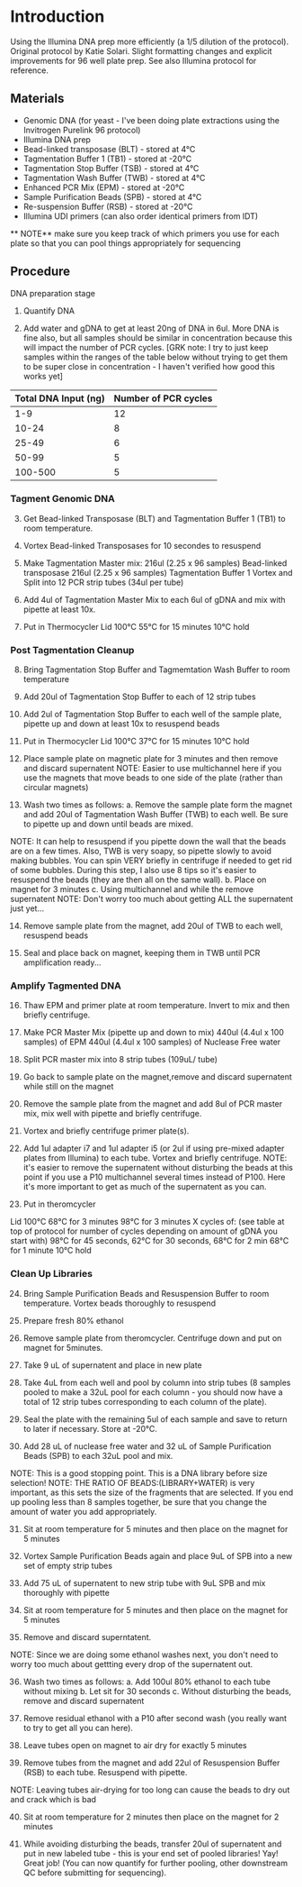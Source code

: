 # Introduction #

Using the Illumina DNA prep more efficiently (a 1/5 dilution of the protocol). 
Original protocol by Katie Solari. 
Slight formatting changes and explicit improvements for 96 well plate prep. See also Illumina protocol for reference. 

## Materials ##
 
- Genomic DNA (for yeast - I've been doing plate extractions using the Invitrogen Purelink 96 protocol)
- Illumina DNA prep
- Bead-linked transposase (BLT) - stored at 4°C 
- Tagmentation Buffer 1 (TB1) - stored at -20°C 
- Tagmentation Stop Buffer (TSB) - stored at 4°C 
- Tagmentation Wash Buffer (TWB) - stored at 4°C 
- Enhanced PCR Mix (EPM) - stored at -20°C 
- Sample Purification Beads (SPB) - stored at 4°C 
- Re-suspension Buffer (RSB) - stored at -20°C
- Illumina UDI primers (can also order identical primers from IDT)

** NOTE** make sure you keep track of which primers you use for each plate so that you can pool things appropriately for sequencing

## Procedure ##
DNA preparation stage 

1. Quantify DNA

2. Add water and gDNA to get at least 20ng of DNA in 6ul. More DNA is fine also, but all samples should be similar in concentration because this will impact the number of PCR cycles. [GRK note: I try to just keep samples within the ranges of the table below without trying to get them to be super close in concentration - I haven't verified how good this works yet]

| Total DNA Input (ng) | Number of PCR cycles | 
| ------- | --- | 
| 1-9 | 12| 
| 10-24 | 8| 
| 25-49 | 6| 
| 50-99 | 5| 
| 100-500 | 5| 

### Tagment Genomic DNA ###

3. Get Bead-linked Transposase (BLT) and Tagmentation Buffer 1 (TB1) to room temperature.

4. Vortex Bead-linked Transposases for 10 secondes to resuspend

5. Make Tagmentation Master mix:
216ul (2.25 x 96 samples) Bead-linked transposase
216ul (2.25 x 96 samples) Tagmentation Buffer 1
Vortex and Split into 12 PCR strip tubes (34ul per tube)

6. Add 4ul of Tagmentation Master Mix to each 6ul of gDNA and mix with pipette at least 10x.

7. Put in Thermocycler 
Lid 100°C
55°C for 15 minutes 
10°C hold

### Post Tagmentation Cleanup ###

8. Bring Tagmentation Stop Buffer and Tagmemtation Wash Buffer to room temperature

9. Add 20ul of Tagmentation Stop Buffer to each of 12 strip tubes

10. Add 2ul of Tagmentation Stop Buffer to each well of the sample plate, pipette up and down at least 10x to resuspend beads

11. Put in Thermocycler 
Lid 100°C
37°C for 15 minutes
10°C hold

12. Place sample plate on magnetic plate for 3 minutes and then remove and discard supernatent
NOTE: Easier to use multichannel here if you use the magnets that move beads to one side of the plate (rather than circular magnets)

13. Wash two times as follows:
a. Remove the sample plate form the magnet and add 20ul of Tagmentation Wash Buffer (TWB) to each well. Be sure to pipette up and down until beads are mixed.

NOTE: It can help to resuspend if you pipette down the wall that the beads are on a few times. Also, TWB is very soapy, so pipette slowly to avoid making bubbles. You can spin VERY briefly in centrifuge if needed to get rid of some bubbles. During this step, I also use 8 tips so it's easier to resuspend the beads (they are then all on the same wall).
b. Place on magnet for 3 minutes
c. Using multichannel and while the remove supernatent
NOTE: Don't worry too much about getting ALL the supernatent just yet...

14. Remove sample plate from the magnet, add 20ul of TWB to each well, resuspend beads

15. Seal and place back on magnet, keeping them in TWB until PCR amplification ready...

### Amplify Tagmented DNA ###
16. Thaw EPM and primer plate at room temperature. Invert to mix and then briefly centrifuge.

17. Make PCR Master Mix (pipette up and down to mix)
440ul (4.4ul x 100 samples) of EPM
440ul (4.4ul x 100 samples) of Nuclease Free water
 
18. Split PCR master mix into 8 strip tubes (109uL/ tube)

19. Go back to sample plate on the magnet,remove and discard supernatent while still on the magnet

20. Remove the sample plate from the magnet and add 8ul of PCR master mix, mix well with pipette and briefly centrifuge.

21. Vortex and briefly centrifuge primer plate(s).

22. Add 1ul adapter i7 and 1ul adapter i5 (or 2ul if using pre-mixed adapter plates from Illumina) to each tube. Vortex and briefly centrifuge.
NOTE: it's easier to remove the supernatent without disturbing the beads at this point if you use a P10 multichannel several times instead of P100. Here it's more important to get as much of the supernatent as you can.

23. Put in theromcycler

Lid 100°C
68°C for 3 minutes
98°C for 3 minutes
X cycles of: (see table at top of protocol for number of cycles depending on amount of gDNA you start with) 98°C for 45 seconds,
62°C for 30 seconds, 68°C for 2 min
68°C for 1 minute 10°C hold

### Clean Up Libraries ###
24. Bring Sample Purification Beads and Resuspension Buffer to room temperature. Vortex beads thoroughly to resuspend

25. Prepare fresh 80% ethanol

26. Remove sample plate from theromcycler. Centrifuge down and put on magnet for 5minutes.

27. Take 9 uL of supernatent and place in new plate

28. Take 4uL from each well and pool by column into strip tubes (8 samples pooled to make a 32uL pool for each column - you should now have a total of 12 strip tubes corresponding to each column of the plate).

29. Seal the plate with the remaining 5ul of each sample and save to return to later if necessary. Store at -20°C.

30. Add 28 uL of nuclease free water and 32 uL of Sample Purification Beads (SPB) to each 32uL pool and mix.

NOTE: This is a good stopping point. This is a DNA library before size selection!
NOTE: THE RATIO OF BEADS:(LIBRARY+WATER) is very important, as this sets the size of the fragments
 that are selected. If you end up pooling less than 8 samples together, be sure that you change the amount of water you add appropriately.

31. Sit at room temperature for 5 minutes and then place on the magnet for 5 minutes

32. Vortex Sample Purification Beads again and place 9uL of SPB into a new set of empty strip tubes

33. Add 75 uL of supernatent to new strip tube with 9uL SPB and mix thoroughly with pipette

34. Sit at room temperature for 5 minutes and then place on the magnet for 5 minutes

35. Remove and discard superntatent.

NOTE: Since we are doing some ethanol washes next, you don't need to worry too much about gettting every drop of the supernatent out.

36. Wash two times as follows:
a. Add 100ul 80% ethanol to each tube without mixing 
b. Let sit for 30 seconds
c. Without disturbing the beads, remove and discard supernatent

37. Remove residual ethanol with a P10 after second wash (you really want to try to get all you can here). 

38. Leave tubes open on magnet to air dry for exactly 5 minutes

39. Remove tubes from the magnet and add 22ul of Resuspension Buffer (RSB) to each tube. Resuspend with pipette.

NOTE: Leaving tubes air-drying for too long can cause the beads to dry out and crack which is bad

40. Sit at room temperature for 2 minutes then place on the magnet for 2 minutes 

41. While avoiding disturbing the beads, transfer 20ul of supernatent and put in new labeled tube - this is your end set of pooled libraries! Yay! Great job! (You can now quantify for further pooling, other downstream QC before submitting for sequencing).


